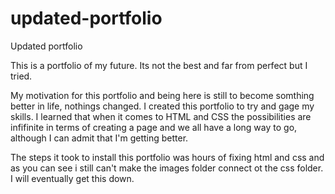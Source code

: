 # updated-portfolio
Updated portfolio

This is a portfolio of my future. Its not the best and far from perfect but I tried.

My motivation for this portfolio and being here is still to become somthing better in life, nothings changed.
I created this portfolio to try and gage my skills.
I learned that when it comes to HTML and CSS the possibilities are infifinite in terms of creating a page and we all have a long way to go, although I can admit that I'm getting better.

The steps it took to install this portfolio was hours of fixing html and css and as you can see i still can't make the images folder connect ot the css folder. I will eventually get this down. 

